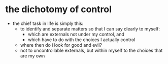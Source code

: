 # the dichotomy of control

- the chief task in life is simply this:
  - to identify and separate matters so that I can say clearly to myself:
    - which are externals not under my control, and
    - which have to do with the choices I actually control
  - where then do i look for good and evil?
  - not to uncontrollable externals, but within myself to the choices that are my own

